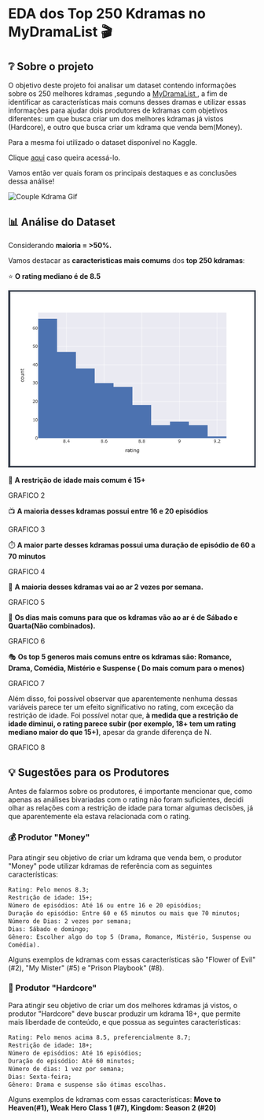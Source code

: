 # EDA  dos Top 250 Kdramas no MyDramaList 🎬

## ❔ Sobre o projeto

O objetivo deste projeto foi analisar um dataset contendo informações sobre os 250 melhores kdramas ,segundo a <a href = "https://mydramalist.com"> MyDramaList </a> , a fim de identificar as características mais comuns desses dramas e utilizar essas informações para ajudar dois produtores de kdramas com objetivos diferentes: um que busca criar um dos melhores kdramas já vistos (Hardcore), e outro que busca criar um kdrama que venda bem(Money).

Para a mesma foi utilizado o dataset disponível no Kaggle.

Clique <a href  = "https://www.kaggle.com/datasets/ahbab911/top-250-korean-dramas-kdrama-dataset" >aqui</a> caso queira acessá-lo. 

Vamos então ver quais foram os principais destaques e as conclusões dessa análise!

![Couple Kdrama Gif](https://media.giphy.com/media/ZdAOatkOA7Q13ENNWz/giphy.gif)

## 📊 Análise do Dataset 

Considerando **maioria = >50%.**

Vamos destacar as **caracteristicas mais comums** dos **top 250 kdramas**:

⭐️ **O rating mediano  é de 8.5** 

<img src="imagens/Grafico1.png" alt="Grafico1">

📛 **A restrição de idade mais comum é 15+**

GRAFICO 2

📺 **A maioria desses kdramas possui entre 16 e 20 episódios**

GRAFICO 3

⏱️ **A maior parte desses kdramas possui uma duração de episódio de 60 a 70 minutos**

GRAFICO 4

📅 **A maioria desses kdramas vai ao ar 2 vezes por semana.**

GRAFICO 5

📅 **Os dias mais comuns para que os kdramas vão ao ar é de Sábado e Quarta(Não combinados).**

GRAFICO 6

🎭 **Os top 5 generos mais comuns entre os kdramas são: Romance, Drama, Comédia, Mistério e Suspense ( Do mais comum para o menos)**

GRAFICO 7

Além disso, foi possível observar que aparentemente nenhuma dessas variáveis parece ter um efeito significativo no rating, com exceção da restrição de idade. Foi possível notar que, **à medida que a restrição de idade diminui, o rating parece subir (por exemplo, 18+ tem um rating mediano maior do que 15+)**, apesar da grande diferença de N.

GRAFICO 8

## 💡 Sugestões para os Produtores

Antes de falarmos sobre os produtores, é importante mencionar que, como apenas as análises bivariadas com o rating não foram suficientes, decidi olhar as relações com a restrição de idade para tomar algumas decisões, já que aparentemente ela estava relacionada com o rating.

### 💰 Produtor "Money"

Para atingir seu objetivo de criar um kdrama que venda bem, o produtor "Money" pode utilizar kdramas de referência com as seguintes características:

    Rating: Pelo menos 8.3;
    Restrição de idade: 15+;
    Número de episódios: Até 16 ou entre 16 e 20 episódios;
    Duração do episódio: Entre 60 e 65 minutos ou mais que 70 minutos;
    Número de Dias: 2 vezes por semana;
    Dias: Sábado e domingo;
    Gênero: Escolher algo do top 5 (Drama, Romance, Mistério, Suspense ou Comédia).

Alguns exemplos de kdramas com essas características são "Flower of Evil" (#2), "My Mister" (#5) e "Prison Playbook" (#8).

### 💪 Produtor "Hardcore"

Para atingir seu objetivo de criar um dos melhores kdramas já vistos, o produtor "Hardcore" deve buscar produzir um kdrama 18+, que permite mais liberdade de conteúdo, e que possua as seguintes características:

    Rating: Pelo menos acima 8.5, preferencialmente 8.7;
    Restrição de idade: 18+;
    Número de episódios: Até 16 episódios;
    Duração do episódio: Até 60 minutos;
    Número de dias: 1 vez por semana;
    Dias: Sexta-feira;
    Gênero: Drama e suspense são ótimas escolhas.
    
Alguns exemplos de kdramas com essas características: **Move to Heaven(#1), Weak Hero Class 1 (#7), Kingdom: Season 2 (#20)**
